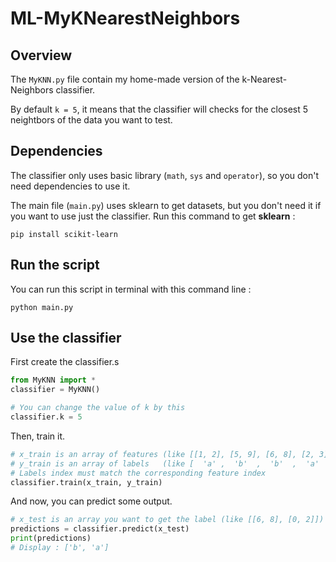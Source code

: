 # ML-MyKNearestNeighbors
## Overview
The `MyKNN.py` file contain my home-made version of the k-Nearest-Neighbors classifier.

By default `k = 5`, it means that the classifier will checks for the closest 5 neightbors of the data you want to test.

## Dependencies
The classifier only uses basic library (`math`, `sys` and `operator`), so you don't need dependencies to use it.

The main file (`main.py`) uses sklearn to get datasets, but you don't need it if you want to use just the classifier. Run this command to get **sklearn** :
```
pip install scikit-learn
```
## Run the script
You can run this script in terminal with this command line :
```
python main.py
```
## Use the classifier
First create the classifier.s
```python
from MyKNN import *
classifier = MyKNN()

# You can change the value of k by this
classifier.k = 5
```
Then, train it.
```python
# x_train is an array of features (like [[1, 2], [5, 9], [6, 8], [2, 3]])
# y_train is an array of labels   (like [  'a' ,  'b'  ,  'b'  ,  'a'  ])
# Labels index must match the corresponding feature index
classifier.train(x_train, y_train)
```
And now, you can predict some output.
```python
# x_test is an array you want to get the label (like [[6, 8], [0, 2]])
predictions = classifier.predict(x_test)
print(predictions)
# Display : ['b', 'a']
```
